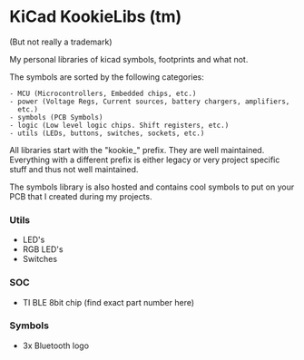 # KiCad KookieLibs (tm)
(But not really a trademark)

My personal libraries of kicad symbols, footprints and what not.

The symbols are sorted by the following categories:

    - MCU (Microcontrollers, Embedded chips, etc.)
    - power (Voltage Regs, Current sources, battery chargers, amplifiers,
      etc.)
    - symbols (PCB Symbols)
    - logic (Low level logic chips. Shift registers, etc.)
    - utils (LEDs, buttons, switches, sockets, etc.)

All libraries start with the "kookie_" prefix. They are well maintained. Everything with a different prefix is either legacy or very project specific stuff and thus not well maintained.

The symbols library is also hosted <HERE> and contains cool symbols to put on your PCB that I created during my projects.

### Utils
 - LED's
 - RGB LED's
 - Switches

### SOC
 - TI BLE 8bit chip (find exact part number here)


### Symbols
 - 3x Bluetooth logo
